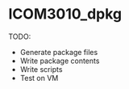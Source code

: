 # ICOM3010_dpkg
TODO:
 - Generate package files
 - Write package contents
 - Write scripts
 - Test on VM

